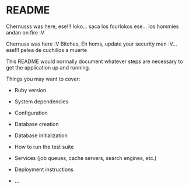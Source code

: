 # README

Chernusss was here, ese!!! loko...
saca los fourlokos ese... los hommies andan on fire :V

Chernuss was here :V Bitches,
Eh homs, update your security men :V...
ese!!! pelea de cuchillos a muerte

This README would normally document whatever steps are necessary to get the
application up and running.

Things you may want to cover:

* Ruby version

* System dependencies

* Configuration

* Database creation

* Database initialization

* How to run the test suite

* Services (job queues, cache servers, search engines, etc.)

* Deployment instructions

* ...
